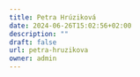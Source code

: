 ```yaml
---
title: Petra Hrúziková
date: 2024-06-26T15:02:56+02:00
description: ""
draft: false
url: petra-hruzikova
owner: admin
---
```


<!-- SECTION BREAK -->

